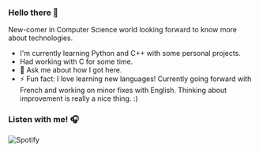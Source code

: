 ### Hello there 👋
New-comer in Computer Science world looking forward to know more about technologies.
- I'm currently learning Python and C++ with some personal projects.
- Had working with C for some time.
- 👀 Ask me about how I got here. 
- ⚡ Fun fact: I love learning new languages! Currently going forward with French and working on minor fixes with English. Thinking about improvement is really a nice thing. :)


### Listen with me! 🎧
![Spotify](https://novatorem-eosin-delta.vercel.app/api/spotify)

<!--
**natan-dot-com/natan-dot-com** is a ✨ _special_ ✨ repository because its `README.md` (this file) appears on your GitHub profile.

Here are some ideas to get you started:

- 🔭 I’m currently working on ...
- 🌱 I’m currently learning ...
- 👯 I’m looking to collaborate on ...
- 🤔 I’m looking for help with ...
- 💬 Ask me about ...
- 📫 How to reach me: ...
- 😄 Pronouns: ...
- ⚡ Fun fact: ...
-->
